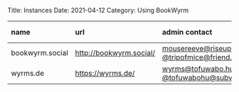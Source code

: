 Title: Instances
Date: 2021-04-12
Category: Using BookWyrm

| name | url | admin contact | open registration |
| :--- | :-- | :------------ | :---------------- |
| bookwyrm.social | http://bookwyrm.social/ | mousereeve@riseup.net / [@tripofmice@friend.camp](https://friend.camp/@tripofmice) | ❌ |
| wyrms.de | https://wyrms.de/ | wyrms@tofuwabo.hu / [@tofuwabohu@subversive.zone](https://subversive.zone/@tofuwabohu) | ❌ | 
